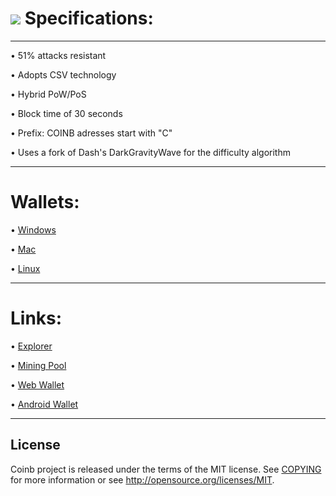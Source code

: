  
![](https://explorer.coinbdex.org/img/google_play_splash.png)
Specifications:
==================



---


• 51% attacks resistant

• Adopts CSV technology

• Hybrid PoW/PoS

• Block time of 30 seconds

• Prefix: COINB adresses start with "C"  

• Uses a fork of Dash's DarkGravityWave for the difficulty algorithm


---


Wallets:
==================

• [Windows](https://github.com/Coinbdex/Coinb/releases/latest/download/Coinb-Win.zip)

• [Mac](https://github.com/Coinbdex/Coinb/releases/latest/download/Coinb-Mac.zip)

• [Linux](https://github.com/Coinbdex/Coinb/releases/latest/download/Coinb-Linux.tar.gz)



---


Links:
==================

• [Explorer](https://explorer.coinbdex.org)

• [Mining Pool](https://pool.coinbdex.org)

• [Web Wallet](https://mycoinbdex.com)

• [Android Wallet](https://play.google.com/store/apps/details?id=com.mycoinbdex.wallet)


---



License
-------

Coinb project is released under the terms of the MIT license. See [COPYING](COPYING) for more
information or see http://opensource.org/licenses/MIT.

